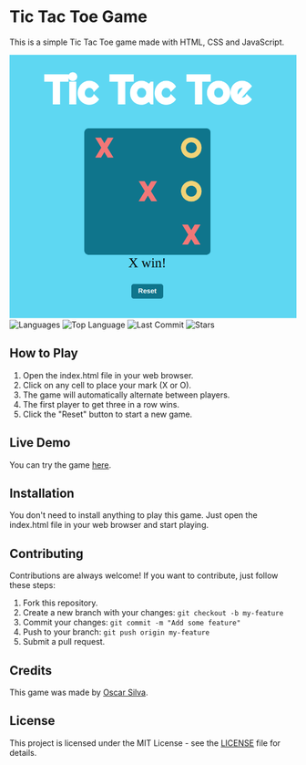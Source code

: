 # Tic Tac Toe Game

This is a simple Tic Tac Toe game made with HTML, CSS and JavaScript.

![Calculator image](https://github.com/SilvaOz/Game-tic-tac-toe/blob/main/img/Screenshot%20from%202023-03-24%2022-20-55.png)
![Languages](https://img.shields.io/github/languages/count/silvaoz/Game-tic-tac-toe)
![Top Language](https://img.shields.io/github/languages/top/silvaoz/Game-tic-tac-toe)
![Last Commit](https://img.shields.io/github/last-commit/silvaoz/Game-tic-tac-toe)
![Stars](https://img.shields.io/github/stars/silvaoz/Game-tic-tac-toe)




## How to Play

1. Open the index.html file in your web browser.
2. Click on any cell to place your mark (X or O).
3. The game will automatically alternate between players.
4. The first player to get three in a row wins.
5. Click the "Reset" button to start a new game.

## Live Demo

You can try the game [here](https://your-link-to-the-game.com).

## Installation

You don't need to install anything to play this game. Just open the index.html file in your web browser and start playing.

## Contributing

Contributions are always welcome! If you want to contribute, just follow these steps:

1. Fork this repository.
2. Create a new branch with your changes: `git checkout -b my-feature`
3. Commit your changes: `git commit -m "Add some feature"`
4. Push to your branch: `git push origin my-feature`
5. Submit a pull request.

## Credits

This game was made by [Oscar Silva](https://your-link-to-your-website.com).

## License

This project is licensed under the MIT License - see the [LICENSE](LICENSE) file for details.
